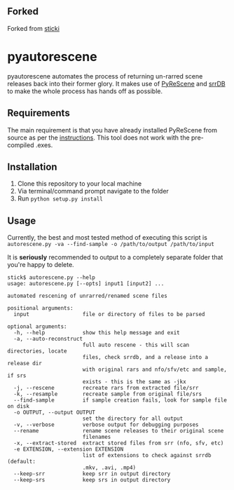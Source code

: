 Forked
------
Forked from [sticki](https://bitbucket.org/sticki/pyautorescene)  

pyautorescene
=============
pyautorescene automates the process of returning un-rarred scene releases back into their former glory.  It makes use of [PyReScene](https://bitbucket.org/Gfy/pyrescene) and [srrDB](http://srrdb.com) to make the whole process has hands off as possible.

Requirements
------------
The main requirement is that you have already installed PyReScene from source as per the [instructions](https://bitbucket.org/Gfy/pyrescene).  This tool does not work with the pre-compiled .exes.

Installation
------------
1. Clone this repository to your local machine
2. Via terminal/command prompt navigate to the folder
3. Run `python setup.py install`

Usage
-----
Currently, the best and most tested method of executing this script is `autorescene.py -va --find-sample -o /path/to/output /path/to/input`

It is **seriously** recommended to output to a completely separate folder that you're happy to delete. 

```
stick$ autorescene.py --help
usage: autorescene.py [--opts] input1 [input2] ...

automated rescening of unrarred/renamed scene files

positional arguments:
  input                 file or directory of files to be parsed

optional arguments:
  -h, --help            show this help message and exit
  -a, --auto-reconstruct
                        full auto rescene - this will scan directories, locate
                        files, check srrdb, and a release into a release dir
                        with original rars and nfo/sfv/etc and sample, if srs
                        exists - this is the same as -jkx
  -j, --rescene         recreate rars from extracted file/srr
  -k, --resample        recreate sample from original file/srs
  --find-sample         if sample creation fails, look for sample file on disk
  -o OUTPUT, --output OUTPUT
                        set the directory for all output
  -v, --verbose         verbose output for debugging purposes
  --rename              rename scene releases to their original scene
                        filenames
  -x, --extract-stored  extract stored files from srr (nfo, sfv, etc)
  -e EXTENSION, --extension EXTENSION
                        list of extensions to check against srrdb (default:
                        .mkv, .avi, .mp4)
  --keep-srr            keep srr in output directory
  --keep-srs            keep srs in output directory
```

